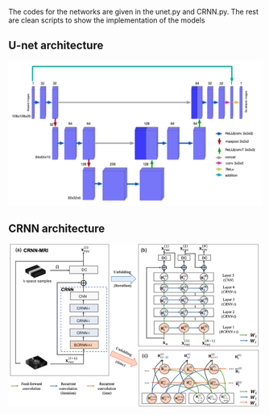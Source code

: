 The codes for the networks are given in the unet.py and CRNN.py. The rest are clean scripts to show the implementation of the models

## U-net architecture

![](unet.png)


## CRNN architecture

![](crnn.png)
